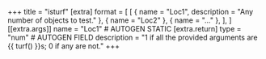 +++
title = "isturf"
[extra]
format = [
  [
    { name = "Loc1", description = "Any number of objects to test." },
    { name = "Loc2" },
    { name = "..." },
  ],
]
[[extra.args]]
name = "Loc1" # AUTOGEN STATIC
[extra.return]
type = "num" # AUTOGEN FIELD
description = "1 if all the provided arguments are {{ turf() }}s; 0 if any are not."
+++
